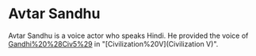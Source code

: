# Avtar Sandhu

Avtar Sandhu is a voice actor who speaks Hindi. He provided the voice of [Gandhi%20%28Civ5%29](Gandhi) in "[Civilization%20V](Civilization V)".